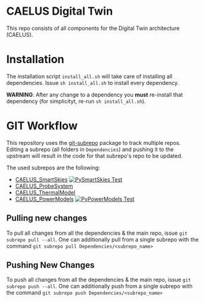 # CAELUS Digital Twin
This repo consists of all components for the Digital Twin architecture (CAELUS).

# Installation
The installation script `install_all.sh` will take care of installing all dependencies.
Issue `sh install_all.sh` to install every dependency.

**WARNING**: After any change to a dependency you **must** re-install that dependency (for simplicityt, re-run `sh install_all.sh`).

# GIT Workflow
This repository uses the [git-subrepo](https://github.com/ingydotnet/git-subrepo) package to track multiple repos.
Editing a subrepo (all folders in `Dependencies`) and pushing it to the upstream will result in the code for that subrepo's repo to be updated.

The used subrepos are the following:

* [CAELUS_SmartSkies](https://github.com/H3xept/CAELUS_SmartSkies) [![PySmartSkies Test](https://github.com/H3xept/CAELUS_SmartSkies/actions/workflows/python-app.yml/badge.svg)](https://github.com/H3xept/CAELUS_SmartSkies/actions/workflows/python-app.yml)
* [CAELUS_ProbeSystem](https://github.com/strathclyde-artificial-intelligence/CAELUS_ProbeSystem/)
* [CAELUS_ThermalModel](https://github.com/strathclyde-artificial-intelligence/CAELUS_ThermalModel)
* [CAELUS_PowerModels](https://github.com/strathclyde-artificial-intelligence/CAELUS_PowerModels) [![PyPowerModels Test](https://github.com/strathclyde-artificial-intelligence/CAELUS_PowerModels/actions/workflows/python-app.yml/badge.svg)](https://github.com/strathclyde-artificial-intelligence/CAELUS_PowerModels/actions/workflows/python-app.yml)

## Pulling new changes
To pull all changes from all the dependencies & the main repo, issue `git subrepo pull --all`.
One can additionally pull from a single subrepo with the command `git subrepo pull Dependencies/<subrepo_name>`

## Pushing New Changes
To push all changes from all the dependencies & the main repo, issue `git subrepo push --all`.
One can additionally push from a single subrepo with the command `git subrepo push Dependencies/<subrepo_name>`
